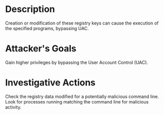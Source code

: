 # Description
Creation or modification of these registry keys can cause the execution of the specified programs, bypassing UAC.
# Attacker's Goals
Gain higher privileges by bypassing the User Account Control (UAC).
# Investigative Actions
Check the registry data modified for a potentially malicious command line.
Look for processes running matching the command line for malicious activity.
